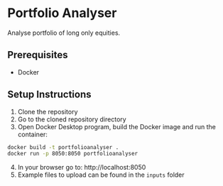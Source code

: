 # Portfolio Analyser
Analyse portfolio of long only equities.

## Prerequisites
- Docker

## Setup Instructions
1. Clone the repository
2. Go to the cloned repository directory
3. Open Docker Desktop program, build the Docker image and run the container:
```bash
docker build -t portfolioanalyser .
docker run -p 8050:8050 portfolioanalyser    
```
4. In your browser go to: http://localhost:8050
5. Example files to upload can be found in the `inputs` folder
